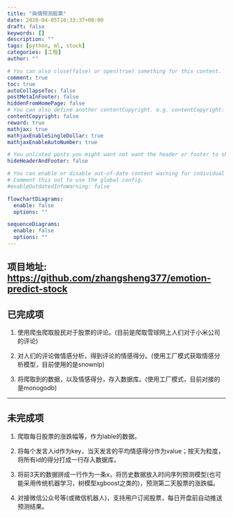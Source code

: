 ```yaml
---
title: "與情预测股票"
date: 2020-04-05T16:33:37+08:00
draft: false
keywords: []
description: ""
tags: [python, ml, stock]
categories: [工程]
author: ""

# You can also close(false) or open(true) something for this content.
comment: true
toc: true
autoCollapseToc: false
postMetaInFooter: false
hiddenFromHomePage: false
# You can also define another contentCopyright. e.g. contentCopyright: "This is another copyright."
contentCopyright: false
reward: true
mathjax: true
mathjaxEnableSingleDollar: true
mathjaxEnableAutoNumber: true

# You unlisted posts you might want not want the header or footer to show
hideHeaderAndFooter: false

# You can enable or disable out-of-date content warning for individual post.
# Comment this out to use the global config.
#enableOutdatedInfoWarning: false

flowchartDiagrams:
  enable: false
  options: ""

sequenceDiagrams: 
  enable: false
  options: ""
---
```

## 项目地址: <https://github.com/zhangsheng377/emotion-predict-stock>

## 已完成项

1. 使用爬虫爬取股民对于股票的评论。(目前是爬取雪球网上人们对于小米公司的评论)

2. 对人们的评论做情感分析，得到评论的情感得分。(使用工厂模式获取情感分析模型，目前使用的是snownlp)

3. 将爬取到的数据，以及情感得分，存入数据库。(使用工厂模式，目前对接的是monogodb)

---------------------------------------------------------

## 未完成项

1. 爬取每日股票的涨跌幅等，作为lable的数据。

2. 将每个发言人id作为key，当天发言的平均情感得分作为value；按天为粒度，将所有id的得分打成一行存入数据库。

3. 将前3天的数据拼成一行作为一条x，将历史数据放入时间序列预测模型(也可能采用传统机器学习，树模型xgboost之类的)，预测第二天股票的涨跌幅。

4. 对接微信公众号等(或微信机器人)，支持用户订阅股票，每日开盘前自动推送预测结果。

